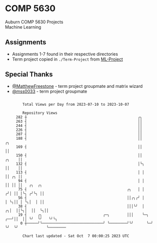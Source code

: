 # COMP 5630
Auburn COMP 5630 Projects  
Machine Learning

## Assignments
- Assignments 1-7 found in their respective directories
- Term project copied in `./Term-Project` from [ML-Project](https://github.com/wumphlett/ML-Project)

## Special Thanks
- [@MatthewFreestone](https://github.com/MatthewFreestone) - term project groupmate and matrix wizard
- [@mss0033](https://github.com/mss0033) - term project groupmate

```

        Total Views per Day from 2023-07-10 to 2023-10-07

        Repository Views
     282 ┼                                                   ╭╮
     263 ┤                                                   ││
     244 ┤                                                   ││
     226 ┤                                                   ││
     207 ┤                                                   ││
     188 ┤                                                   ││                ╭╮
     169 ┤                                                   ││                ││
     150 ┤                                                   ││          ╭╮    ││
     132 ┤                                                   │╰╮         ││    ││
     113 ┤                                                   │ │         ││ ╭╮ ││
      94 ┤                                                   │ │         ││ ││ ││   ╭╮  ╭╮
      75 ┤                                              ╭╮   │ │        ╭╯│ ││ │╰╮ ╭╯╰╮ ││
      56 ┤                                              ││╭╮╭╯ │        │ ╰╮││ │ ╰╮│  │ ││
      38 ┤                                              │││╰╯  │      ╭╮│  ││╰╮│  ││  ╰╮││
      19 ┤     ╭╮                            ╭─╮        │││    ╰─╮ ╭──╯││  ││ ╰╯  ╰╯   ╰╯╰╮
       0 ┼─────╯╰────────────────────────────╯ ╰────────╯╰╯      ╰─╯   ╰╯  ╰╯             ╰────────

        Chart last updated - Sat Oct  7 00:00:25 2023 UTC
        
```
